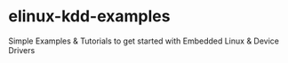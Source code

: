 # elinux-kdd-examples
Simple Examples &amp; Tutorials to get started with Embedded Linux &amp; Device Drivers
